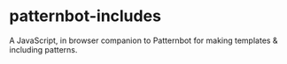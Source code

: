 # patternbot-includes
A JavaScript, in browser companion to Patternbot for making templates &amp; including patterns.
